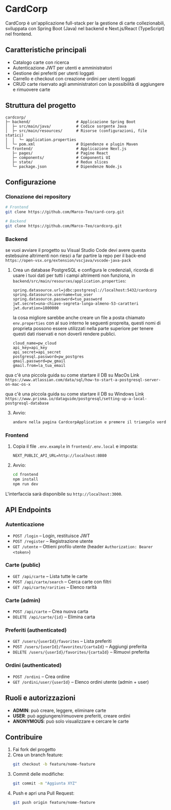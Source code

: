 # CardCorp

CardCorp è un'applicazione full-stack per la gestione di carte collezionabili, sviluppata con Spring Boot (Java) nel backend e Next.js/React (TypeScript) nel frontend.

## Caratteristiche principali

- Catalogo carte con ricerca  
- Autenticazione JWT per utenti e amministratori  
- Gestione dei preferiti per utenti loggati  
- Carrello e checkout con creazione ordini per utenti loggati  
- CRUD carte riservato agli amministratori con la possibilità di aggiungere e rimuovere carte  

## Struttura del progetto

```plaintext
cardcorp/
├─ backend/                    # Applicazione Spring Boot
│  ├─ src/main/java/           # Codice sorgente Java
│  ├─ src/main/resources/      # Risorse (configurazioni, file statici)
│  │  └─ application.properties
│  └─ pom.xml                  # Dipendenze e plugin Maven
└─ frontend/                   # Applicazione Next.js
   ├─ pages/                   # Pagine React
   ├─ components/              # Componenti UI
   ├─ state/                   # Redux slices
   └─ package.json             # Dipendenze Node.js
```

## Configurazione

### Clonazione dei repository

```bash
# Frontend
git clone https://github.com/Marco-Teo/card-corp.git

# Backend
git clone https://github.com/Marco-Teo/cardcorp.git
```

### Backend
se vuoi avviare il progetto su Visual Studio Code devi avere questa estebsuine altrimenti non riesci a far partire la repo per il back-end 
`https://open-vsx.org/extension/vscjava/vscode-java-pack`

1. Crea un database PostgreSQL e configura le credenziali, ricorda di usare i tuoi dati per tutti i campi altrimenti non funziona, in `backend/src/main/resources/application.properties`:
   ```properties
   spring.datasource.url=jdbc:postgresql://localhost:5432/cardcorp
   spring.datasource.username=tuo_user
   spring.datasource.password=tuo_password
   jwt.secret=una-chiave-segreta-lunga-almeno-53-caratteri
   jwt.duration=1800000
   ```
   la cosa migliore sarebbe anche creare un file a posta chiamato `env.properties`
   con al suo interno le seguenti propreita, questi nomi di proprieta possono essere utilizzati nella parte superiore per tenere questi dati riservati e non doverli rendere publici.
   ```properties
   cloud_name=pw_cloud
   api_key=api_key
   api_secret=api_secret
   postgresql.password=pw_postgres
   gmail.password=pw_gmail
   gmail.from=la_tua_email

      ```
qua c'è una piccola guida su come startare il DB su MacOs
    Link
    ```
    https://www.atlassian.com/data/sql/how-to-start-a-postgresql-server-on-mac-os-x
     ```

qua c'è una piccola guida su come startare il DB su Windows
    Link
    ```
    https://www.prisma.io/dataguide/postgresql/setting-up-a-local-postgresql-database
     ```

3. Avvio:
   ```bash
   andare nella pagina CardcorpApplication e premere il triangolo verde in alto a destra.
   ```

### Frontend

1. Copia il file `.env.example` in `frontend/.env.local` e imposta:
   ```env
   NEXT_PUBLIC_API_URL=http://localhost:8080
   ```
2. Avvio:
   ```bash
   cd frontend
   npm install
   npm run dev
   ```
L'interfaccia sarà disponibile su `http://localhost:3000`.

## API Endpoints

### Autenticazione
- `POST /login` – Login, restituisce JWT  
- `POST /register` – Registrazione utente  
- `GET /utente` – Ottieni profilo utente (header `Authorization: Bearer <token>`)

### Carte (public)
- `GET /api/carte` – Lista tutte le carte  
- `POST /api/carte/search` – Cerca carte con filtri  
- `GET /api/carte/rarities` – Elenco rarità  

### Carte (admin)
- `POST /api/carte` – Crea nuova carta  
- `DELETE /api/carte/{id}` – Elimina carta  

### Preferiti (authenticated)
- `GET /users/{userId}/favorites` – Lista preferiti  
- `POST /users/{userId}/favorites/{cartaId}` – Aggiungi preferita  
- `DELETE /users/{userId}/favorites/{cartaId}` – Rimuovi preferita  

### Ordini (authenticated)
- `POST /ordini` – Crea ordine  
- `GET /ordini/user/{userId}` – Elenco ordini utente (admin + user)

## Ruoli e autorizzazioni

- **ADMIN**: può creare, leggere, eliminare carte  
- **USER**: può aggiungere/rimuovere preferiti, creare ordini  
- **ANONYMOUS**: può solo visualizzare e cercare le carte  

## Contribuire

1. Fai fork del progetto  
2. Crea un branch feature:
   ```bash
   git checkout -b feature/nome-feature
   ```
3. Commit delle modifiche:
   ```bash
   git commit -m "Aggiunta XYZ"
   ```
4. Push e apri una Pull Request:
   ```bash
   git push origin feature/nome-feature
   ```
